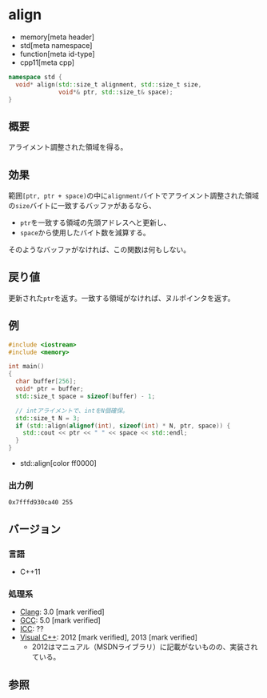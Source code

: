# align
* memory[meta header]
* std[meta namespace]
* function[meta id-type]
* cpp11[meta cpp]

```cpp
namespace std {
  void* align(std::size_t alignment, std::size_t size,
              void*& ptr, std::size_t& space);
}
```

## 概要
アライメント調整された領域を得る。


## 効果
範囲`[ptr, ptr + space)`の中に`alignment`バイトでアライメント調整された領域の`size`バイトに一致するバッファがあるなら、

- `ptr`を一致する領域の先頭アドレスへと更新し、
- `space`から使用したバイト数を減算する。

そのようなバッファがなければ、この関数は何もしない。


## 戻り値
更新された`ptr`を返す。一致する領域がなければ、ヌルポインタを返す。


## 例
```cpp example
#include <iostream>
#include <memory>

int main()
{
  char buffer[256];
  void* ptr = buffer;
  std::size_t space = sizeof(buffer) - 1;

  // intアライメントで、intをN個確保。
  std::size_t N = 3;
  if (std::align(alignof(int), sizeof(int) * N, ptr, space)) {
    std::cout << ptr << " " << space << std::endl;
  }
}
```
* std::align[color ff0000]

### 出力例
```
0x7fffd930ca40 255
```

## バージョン
### 言語
- C++11

### 処理系
- [Clang](/implementation.md#clang): 3.0 [mark verified]
- [GCC](/implementation.md#gcc): 5.0 [mark verified]
- [ICC](/implementation.md#icc): ??
- [Visual C++](/implementation.md#visual_cpp): 2012 [mark verified], 2013 [mark verified]
    - 2012はマニュアル（MSDNライブラリ）に記載がないものの、実装されている。


## 参照

